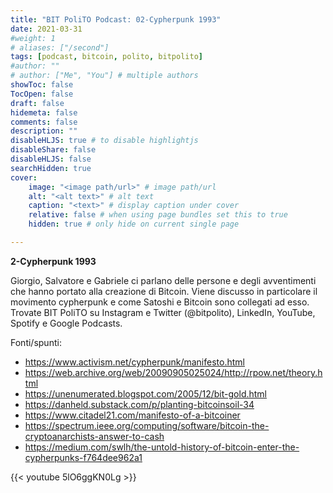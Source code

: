 ```yaml
---
title: "BIT PoliTO Podcast: 02-Cypherpunk 1993"
date: 2021-03-31
#weight: 1
# aliases: ["/second"]
tags: [podcast, bitcoin, polito, bitpolito]
#author: ""
# author: ["Me", "You"] # multiple authors
showToc: false
TocOpen: false
draft: false
hidemeta: false
comments: false
description: ""
disableHLJS: true # to disable highlightjs
disableShare: false
disableHLJS: false
searchHidden: true
cover:
    image: "<image path/url>" # image path/url
    alt: "<alt text>" # alt text
    caption: "<text>" # display caption under cover
    relative: false # when using page bundles set this to true
    hidden: true # only hide on current single page

---
```


**2-Cypherpunk 1993**

Giorgio, Salvatore e Gabriele ci parlano delle persone e degli avventimenti che hanno portato alla creazione di Bitcoin. Viene discusso in particolare il movimento cypherpunk e come Satoshi e Bitcoin sono collegati ad esso.  Trovate BIT PoliTO su Instagram e Twitter (@bitpolito), LinkedIn, YouTube, Spotify e Google Podcasts.

Fonti/spunti:

- https://www.activism.net/cypherpunk/manifesto.html
- https://web.archive.org/web/20090905025024/http://rpow.net/theory.html
- https://unenumerated.blogspot.com/2005/12/bit-gold.html
- https://danheld.substack.com/p/planting-bitcoinsoil-34
- https://www.citadel21.com/manifesto-of-a-bitcoiner
- https://spectrum.ieee.org/computing/software/bitcoin-the-cryptoanarchists-answer-to-cash
- https://medium.com/swlh/the-untold-history-of-bitcoin-enter-the-cypherpunks-f764dee962a1

 {{< youtube 5lO6ggKN0Lg >}}
